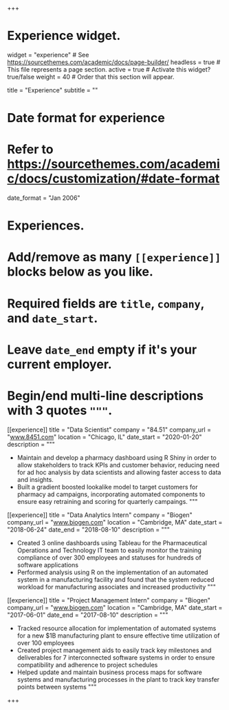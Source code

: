 +++
# Experience widget.
widget = "experience"  # See https://sourcethemes.com/academic/docs/page-builder/
headless = true  # This file represents a page section.
active = true  # Activate this widget? true/false
weight = 40  # Order that this section will appear.

title = "Experience"
subtitle = ""

# Date format for experience
#   Refer to https://sourcethemes.com/academic/docs/customization/#date-format
date_format = "Jan 2006"

# Experiences.
#   Add/remove as many `[[experience]]` blocks below as you like.
#   Required fields are `title`, `company`, and `date_start`.
#   Leave `date_end` empty if it's your current employer.
#   Begin/end multi-line descriptions with 3 quotes `"""`.
[[experience]]
  title = "Data Scientist"
  company = "84.51"
  company_url = "www.8451.com"
  location = "Chicago, IL"
  date_start = "2020-01-20"
  description = """
  
  * Maintain and develop a pharmacy dashboard using R Shiny in order to allow stakeholders to track KPIs and customer behavior, reducing need for ad hoc analysis by data scientists and allowing faster access to data and insights.
  * Built a gradient boosted lookalike model to target customers for pharmacy ad campaigns, incorporating automated components to ensure easy retraining and scoring for quarterly campaings.
  """
  
[[experience]]
  title = "Data Analytics Intern"
  company = "Biogen"
  company_url = "www.biogen.com"
  location = "Cambridge, MA"
  date_start = "2018-06-24"
  date_end = "2018-08-10"
  description = """
  
  * Created 3 online dashboards using Tableau for the Pharmaceutical Operations and Technology IT team to easily monitor the training compliance of over 300 employees and statuses for hundreds of software applications
  * Performed analysis using R on the implementation of an automated system in a manufacturing facility and found that the system reduced workload for manufacturing associates and increased productivity
  """

[[experience]]
  title = "Project Management Intern"
  company = "Biogen"
  company_url = "www.biogen.com"
  location = "Cambridge, MA"
  date_start = "2017-06-01"
  date_end = "2017-08-10"
  description = """
  
  * Tracked resource allocation for implementation of automated systems for a new $1B manufacturing plant to ensure effective time utilization of over 100 employees
  * Created project management aids to easily track key milestones and deliverables for 7 interconnected software systems in order to ensure compatibility and adherence to project schedules
  * Helped update and maintain business process maps for software systems and manufacturing processes in the plant to track key transfer points between systems
  """

+++
